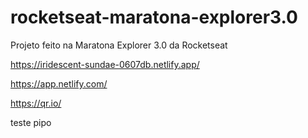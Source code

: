 # rocketseat-maratona-explorer3.0
Projeto feito na Maratona Explorer 3.0 da Rocketseat

https://iridescent-sundae-0607db.netlify.app/

https://app.netlify.com/

https://qr.io/

teste pipo
